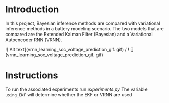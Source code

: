 # Introduction
In this project, Bayesian inference methods are compared with variational inference methods in a battery modeling scenario. The two models that are compared are the Extended Kalman Filter (Bayesian) and a Variational Autoencoder RNN (VRNN).


![ Alt text](vrnn_learning_soc_voltage_prediction_gif. gif) / ! [](vrnn_learning_soc_voltage_prediction_gif. gif)


# Instructions
To run the associated experiments run *experiments.py*
The variable `using_EKF` will determine whether the EKF or VRNN are used


